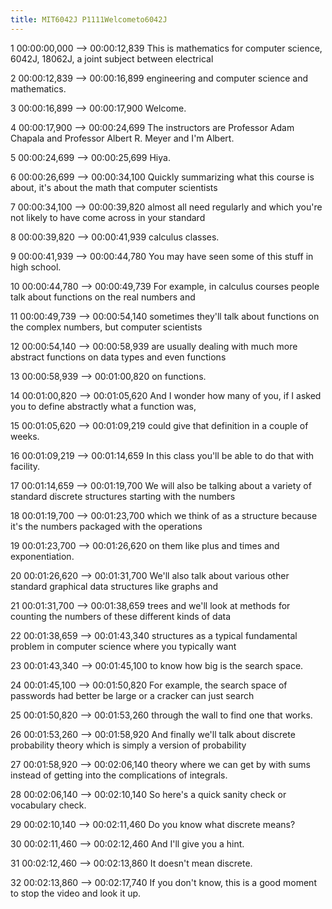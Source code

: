 ```yaml
---
title: MIT6042J P1111Welcometo6042J
---
```


1
00:00:00,000 --> 00:00:12,839
This is mathematics for computer science, 6042J, 18062J, a joint subject between electrical

2
00:00:12,839 --> 00:00:16,899
engineering and computer science and mathematics.

3
00:00:16,899 --> 00:00:17,900
Welcome.

4
00:00:17,900 --> 00:00:24,699
The instructors are Professor Adam Chapala and Professor Albert R. Meyer and I'm Albert.

5
00:00:24,699 --> 00:00:25,699
Hiya.

6
00:00:26,699 --> 00:00:34,100
Quickly summarizing what this course is about, it's about the math that computer scientists

7
00:00:34,100 --> 00:00:39,820
almost all need regularly and which you're not likely to have come across in your standard

8
00:00:39,820 --> 00:00:41,939
calculus classes.

9
00:00:41,939 --> 00:00:44,780
You may have seen some of this stuff in high school.

10
00:00:44,780 --> 00:00:49,739
For example, in calculus courses people talk about functions on the real numbers and

11
00:00:49,739 --> 00:00:54,140
sometimes they'll talk about functions on the complex numbers, but computer scientists

12
00:00:54,140 --> 00:00:58,939
are usually dealing with much more abstract functions on data types and even functions

13
00:00:58,939 --> 00:01:00,820
on functions.

14
00:01:00,820 --> 00:01:05,620
And I wonder how many of you, if I asked you to define abstractly what a function was,

15
00:01:05,620 --> 00:01:09,219
could give that definition in a couple of weeks.

16
00:01:09,219 --> 00:01:14,659
In this class you'll be able to do that with facility.

17
00:01:14,659 --> 00:01:19,700
We will also be talking about a variety of standard discrete structures starting with the numbers

18
00:01:19,700 --> 00:01:23,700
which we think of as a structure because it's the numbers packaged with the operations

19
00:01:23,700 --> 00:01:26,620
on them like plus and times and exponentiation.

20
00:01:26,620 --> 00:01:31,700
We'll also talk about various other standard graphical data structures like graphs and

21
00:01:31,700 --> 00:01:38,659
trees and we'll look at methods for counting the numbers of these different kinds of data

22
00:01:38,659 --> 00:01:43,340
structures as a typical fundamental problem in computer science where you typically want

23
00:01:43,340 --> 00:01:45,100
to know how big is the search space.

24
00:01:45,100 --> 00:01:50,820
For example, the search space of passwords had better be large or a cracker can just search

25
00:01:50,820 --> 00:01:53,260
through the wall to find one that works.

26
00:01:53,260 --> 00:01:58,920
And finally we'll talk about discrete probability theory which is simply a version of probability

27
00:01:58,920 --> 00:02:06,140
theory where we can get by with sums instead of getting into the complications of integrals.

28
00:02:06,140 --> 00:02:10,140
So here's a quick sanity check or vocabulary check.

29
00:02:10,140 --> 00:02:11,460
Do you know what discrete means?

30
00:02:11,460 --> 00:02:12,460
And I'll give you a hint.

31
00:02:12,460 --> 00:02:13,860
It doesn't mean discrete.

32
00:02:13,860 --> 00:02:17,740
If you don't know, this is a good moment to stop the video and look it up.

